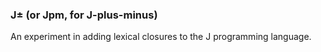 ### J± (or Jpm, for J-plus-minus)
An experiment in adding lexical closures to the J programming language.
